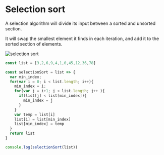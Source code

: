 # Selection sort

A selection algorithm will divide its input between a sorted and
unsorted section.

It will swap the smallest element it finds in each iteration, and add it to the sorted section of elements.

![selection sort](https://codepumpkin.com/wp-content/uploads/2017/10/selectionSort.gif)

```javascript
const list = [3,2,6,9,4,1,0,45,12,36,78]

const selectionSort = list => {
  var min_index;
  for(var i = 0; i < list.length; i++){
    min_index = i;
    for(var j = i+1; j < list.length; j++ ){
      if(list[j] < list[min_index]){
        min_index = j
      }
    }
    var temp = list[i]
    list[i] = list[min_index]
    list[min_index] = temp
  }
  return list
}

console.log(selectionSort(list))
```
